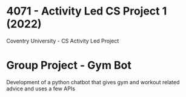 4071 - Activity Led CS Project 1 (2022)
===============
Coventry University - CS Activity Led Project

# Group Project - Gym Bot
Development of a python chatbot that gives gym and workout related advice and uses a few APIs

